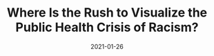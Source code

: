 ---
title: "Where Is the Rush to Visualize the Public Health Crisis of Racism?"
authors:
    - "Amanda Makulec"
categories: 
    - "data visualization"
    - "anti-racism"
    - "racism"
link: "https://medium.com/nightingale/data-visualization-racism-a4521a1864d1"
date: "2021-01-26"
---